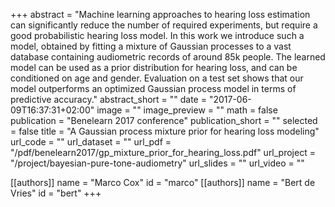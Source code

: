 +++
abstract = "Machine learning approaches to hearing loss estimation can significantly reduce the number of required experiments, but require a good probabilistic hearing loss model. In this work we introduce such a model, obtained by fitting a mixture of Gaussian processes to a vast database containing audiometric records of around 85k people. The learned model can be used as a prior distribution for hearing loss, and can be conditioned on age and gender. Evaluation on a test set shows that our model outperforms an optimized Gaussian process model in terms of predictive accuracy."
abstract_short = ""
date = "2017-06-09T16:37:31+02:00"
image = ""
image_preview = ""
math = false
publication = "Benelearn 2017 conference"
publication_short = ""
selected = false
title = "A Gaussian process mixture prior for hearing loss modeling"
url_code = ""
url_dataset = ""
url_pdf = "/pdf/benelearn2017/gp_mixture_prior_for_hearing_loss.pdf"
url_project = "/project/bayesian-pure-tone-audiometry"
url_slides = ""
url_video = ""

[[authors]]
    name = "Marco Cox"
    id = "marco"
[[authors]]
    name = "Bert de Vries"
    id = "bert"
+++
